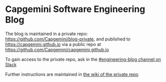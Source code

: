 # Capgemini Software Engineering Blog

The blog is maintained in a private repo:
 https://github.com/Capgemini/blog-private, and published to https://capgemini.github.io via a public repo at https://github.com/Capgemini/capgemini.github.io
 
To gain access to the private repo, ask in the 
 [#engineering-blog channel on Slack](https://capgeminiengineering.slack.com/archives/engineering-blog)

Further instructions are maintained in [the wiki of the private repo](https://github.com/Capgemini/blog-private/wiki)
